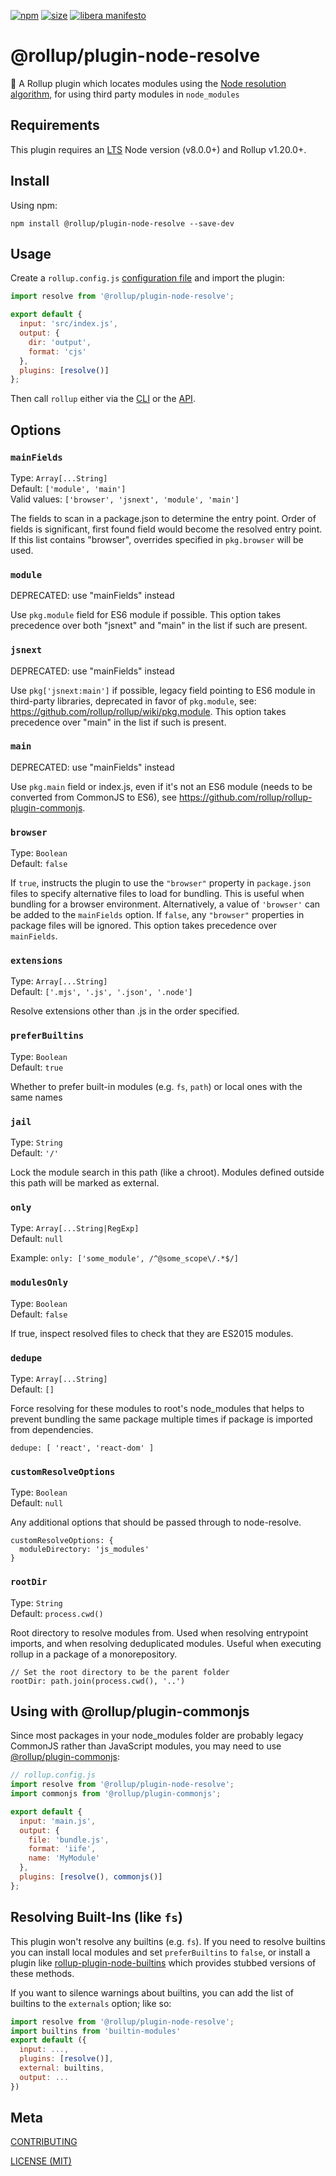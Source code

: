 [npm]: https://img.shields.io/npm/v/@rollup/plugin-node-resolve
[npm-url]: https://www.npmjs.com/package/@rollup/plugin-node-resolve
[size]: https://packagephobia.now.sh/badge?p=@rollup/plugin-node-resolve
[size-url]: https://packagephobia.now.sh/result?p=@rollup/plugin-node-resolve

[![npm][npm]][npm-url]
[![size][size]][size-url]
[![libera manifesto](https://img.shields.io/badge/libera-manifesto-lightgrey.svg)](https://liberamanifesto.com)

# @rollup/plugin-node-resolve

🍣 A Rollup plugin which locates modules using the [Node resolution algorithm](https://nodejs.org/api/modules.html#modules_all_together), for using third party modules in `node_modules`

## Requirements

This plugin requires an [LTS](https://github.com/nodejs/Release) Node version (v8.0.0+) and Rollup v1.20.0+.

## Install

Using npm:

```console
npm install @rollup/plugin-node-resolve --save-dev
```

## Usage

Create a `rollup.config.js` [configuration file](https://www.rollupjs.org/guide/en/#configuration-files) and import the plugin:

```js
import resolve from '@rollup/plugin-node-resolve';

export default {
  input: 'src/index.js',
  output: {
    dir: 'output',
    format: 'cjs'
  },
  plugins: [resolve()]
};
```

Then call `rollup` either via the [CLI](https://www.rollupjs.org/guide/en/#command-line-reference) or the [API](https://www.rollupjs.org/guide/en/#javascript-api).

## Options

### `mainFields`

Type: `Array[...String]`<br>
Default: `['module', 'main']`<br>
Valid values: `['browser', 'jsnext', 'module', 'main']`

The fields to scan in a package.json to determine the entry point. Order of fields is significant, first found field would become the resolved entry point. If this list contains "browser", overrides specified in `pkg.browser` will be used.

### `module`

DEPRECATED: use "mainFields" instead

Use `pkg.module` field for ES6 module if possible. This option takes precedence over both "jsnext" and "main" in the list if such are present.

### `jsnext`

DEPRECATED: use "mainFields" instead

Use `pkg['jsnext:main']` if possible, legacy field pointing to ES6 module in third-party libraries, deprecated in favor of `pkg.module`, see: https://github.com/rollup/rollup/wiki/pkg.module. This option takes precedence over "main" in the list if such is present.

### `main`

DEPRECATED: use "mainFields" instead

Use `pkg.main` field or index.js, even if it's not an ES6 module (needs to be converted from CommonJS to ES6), see https://github.com/rollup/rollup-plugin-commonjs.

### `browser`

Type: `Boolean`<br>
Default: `false`

If `true`, instructs the plugin to use the `"browser"` property in `package.json` files to specify alternative files to load for bundling. This is useful when bundling for a browser environment. Alternatively, a value of `'browser'` can be added to the `mainFields` option. If `false`, any `"browser"` properties in package files will be ignored. This option takes precedence over `mainFields`.

### `extensions`

Type: `Array[...String]`<br>
Default: `['.mjs', '.js', '.json', '.node']`

Resolve extensions other than .js in the order specified.

### `preferBuiltins`

Type: `Boolean`<br>
Default: `true`

Whether to prefer built-in modules (e.g. `fs`, `path`) or local ones with the same names

### `jail`

Type: `String`<br>
Default: `'/'`

Lock the module search in this path (like a chroot). Modules defined outside this path will be marked as external.

### `only`

Type: `Array[...String|RegExp]`<br>
Default: `null`

Example: `only: ['some_module', /^@some_scope\/.*$/]`

### `modulesOnly`

Type: `Boolean`<br>
Default: `false`

If true, inspect resolved files to check that they are ES2015 modules.

### `dedupe`

Type: `Array[...String]`<br>
Default: `[]`

Force resolving for these modules to root's node_modules that helps to prevent bundling the same package multiple times if package is imported from dependencies.

```
dedupe: [ 'react', 'react-dom' ]
```

### `customResolveOptions`

Type: `Boolean`<br>
Default: `null`

Any additional options that should be passed through to node-resolve.

```
customResolveOptions: {
  moduleDirectory: 'js_modules'
}
```

### `rootDir`

Type: `String`<br>
Default: `process.cwd()`

Root directory to resolve modules from. Used when resolving entrypoint imports, and when resolving deduplicated modules. Useful when executing rollup in a package of a monorepository.

```
// Set the root directory to be the parent folder
rootDir: path.join(process.cwd(), '..')
```

## Using with @rollup/plugin-commonjs

Since most packages in your node_modules folder are probably legacy CommonJS rather than JavaScript modules, you may need to use [@rollup/plugin-commonjs](https://github.com/rollup/plugins/packages/commonjs):

```js
// rollup.config.js
import resolve from '@rollup/plugin-node-resolve';
import commonjs from '@rollup/plugin-commonjs';

export default {
  input: 'main.js',
  output: {
    file: 'bundle.js',
    format: 'iife',
    name: 'MyModule'
  },
  plugins: [resolve(), commonjs()]
};
```

## Resolving Built-Ins (like `fs`)

This plugin won't resolve any builtins (e.g. `fs`). If you need to resolve builtins you can install local modules and set `preferBuiltins` to `false`, or install a plugin like [rollup-plugin-node-builtins](https://github.com/calvinmetcalf/rollup-plugin-node-builtins) which provides stubbed versions of these methods.

If you want to silence warnings about builtins, you can add the list of builtins to the `externals` option; like so:

```js
import resolve from '@rollup/plugin-node-resolve';
import builtins from 'builtin-modules'
export default ({
  input: ...,
  plugins: [resolve()],
  external: builtins,
  output: ...
})
```

## Meta

[CONTRIBUTING](/.github/CONTRIBUTING.md)

[LICENSE (MIT)](/LICENSE)
